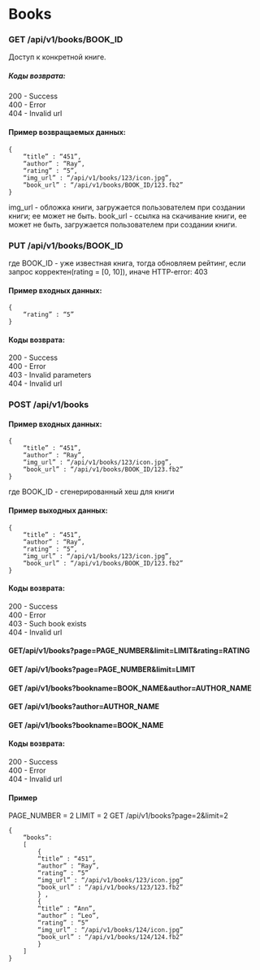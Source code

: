 
# Books

### GET /api/v1/books/BOOK_ID 

Доступ к конкретной книге.

##### Коды возврата:

200 - Success <br/>
400 - Error <br/>
404 - Invalid url <br/>

#### Пример возвращаемых данных:
    {
        “title” : “451”,
        “author” : “Ray”,
        “rating” : “5”,
        “img_url” : “/api/v1/books/123/icon.jpg”,
        “book_url” : “/api/v1/books/BOOK_ID/123.fb2”
    }

img_url - обложка книги, загружается пользователем при создании книги; ее может не быть.
book_url  - ссылка на скачивание книги, ее может не быть, загружается пользователем при создании книги.

### PUT /api/v1/books/BOOK_ID 

где BOOK_ID - уже известная книга, тогда обновляем рейтинг, если запрос корректен(rating = [0, 10]), иначе HTTP-error: 403

#### Пример входных данных:

    {
        “rating” : “5”
    }

#### Коды возврата:
200 - Success <br/>
400 - Error <br/>
403 - Invalid parameters <br/>
404 - Invalid url <br/>


### POST /api/v1/books 

#### Пример входных данных:

	{
		“title” : “451”,
        “author” : “Ray”,
        “img_url” : “/api/v1/books/123/icon.jpg”,
        “book_url” : “/api/v1/books/BOOK_ID/123.fb2”
	}


где BOOK_ID - сгенерированный хеш  для книги  <br/>

#### Пример выходных данных:

	{
		“title” : “451”,
        “author” : “Ray”,
        “rating” : “5”,
        “img_url” : “/api/v1/books/123/icon.jpg”,
        “book_url” : “/api/v1/books/BOOK_ID/123.fb2”
	}
		
#### Коды возврата:
200 - Success <br/>
400 - Error <br/>
403 - Such book exists <br/>
404 - Invalid url <br/>



#### GET/api/v1/books?page=PAGE_NUMBER&limit=LIMIT&rating=RATING
#### GET /api/v1/books?page=PAGE_NUMBER&limit=LIMIT
#### GET /api/v1/books?bookname=BOOK_NAME&author=AUTHOR_NAME
#### GET /api/v1/books?author=AUTHOR_NAME
#### GET /api/v1/books?bookname=BOOK_NAME


#### Коды возврата:
200 - Success <br/>
400 - Error <br/>
404 - Invalid url <br/>

#### Пример

PAGE_NUMBER = 2
LIMIT = 2
GET /api/v1/books?page=2&limit=2

    {
        “books”: 
        [
            {
            “title” : “451”,
            “author” : “Ray”,
            “rating” : “5”
            “img_url” : “/api/v1/books/123/icon.jpg”
            “book_url” : “/api/v1/books/123/123.fb2”
            } ,
            {
            “title” : “Ann”,
            “author” : “Leo”,
            “rating” : “5”
            “img_url” : “/api/v1/books/124/icon.jpg”
            “book_url” : “/api/v1/books/124/124.fb2”
            }
        ]
    }


